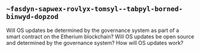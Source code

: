 ## `~fasdyn-sapwex-rovlyx-tomsyl--tabpyl-borned-binwyd-dopzod`
Will OS updates be determined by the governance system as part of a smart contract on the Etherium blockchain?  Will OS updates be open source and determined by the governance system?  How will OS updates work?